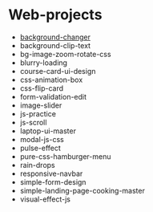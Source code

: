 # Web-projects

* [background-changer](https://github.com/rodionsibov/projects/animated-navbar/index.html)
* background-clip-text
* bg-image-zoom-rotate-css
* blurry-loading
* course-card-ui-design
* css-animation-box
* css-flip-card
* form-validation-edit
* image-slider
* js-practice
* js-scroll
* laptop-ui-master
* modal-js-css
* pulse-effect
* pure-css-hamburger-menu
* rain-drops
* responsive-navbar
* simple-form-design
* simple-landing-page-cooking-master
* visual-effect-js